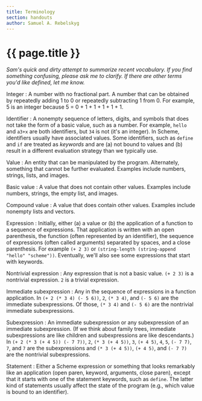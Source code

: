 ```yaml
---
title: Terminology
section: handouts
author: Samuel A. Rebelskyg
---
```

# {{ page.title }}

_Sam's quick and dirty attempt to summarize recent vocabulary.  If you find something confusing, please ask me to clarify.  If there are other terms you'd like defined, let me know._

Integer
  : A number with no fractional part.  A number that can be obtained by repeatedly adding 1 to 0 or repeatedly subtracting 1 from 0.  For example, 5 is an integer because 5 = 0 + 1 + 1 + 1 + 1 + 1.

Identifier
  : A nonempty sequence of letters, digits, and symbols that does not take the form of a basic value, such as a number.  For example, `hello` and `a3+x` are both identifiers, but `34` is not (it's an integer).  In Scheme, identifiers usually have associated values.  Some identifiers, such as `define` and `if` are treated as _keywords_ and are (a) not bound to values and (b) result in a different evaluation strategy than we typically use.

Value
  : An entity that can be manipulated by the program.  Alternately, something that cannot be further evaluated.  Examples include numbers, strings, lists, and images.

Basic value
  : A value that does not contain other values.  Examples include numbers, strings, the empty list, and images.

Compound value
  : A value that does contain other values.  Examples include nonempty lists and vectors.

Expression
  : Initially, either (a) a value or (b) the application of a function to a sequence of expressions.  That application is written with an open parenthesis, the function (often represented by an identifier), the sequence of expressions (often called arguments) separated by spaces, and a close parenthesis.  For example `(+ 2 3)` or `(string-length (string-append "hello" "scheme"))`.  Eventually, we'll also see some expressions that start with keywords.

Nontrivial expression
  : Any expression that is not a basic value.  `(+ 2 3)` is a nontrivial expression.  `2` is a trivial expression.

Immediate subexpression
  : Any in the sequence of expressions in a function application.
    In `(+ 2 (* 3 4) (- 5 6))`, `2`, `(* 3 4)`, and `(- 5 6)` are
    the immediate subexpressions.  Of those, `(* 3 4)` and
    `(- 5 6)` are the nontrivial immediate subexpressions.

Subexpression
  : An immediate subexpression or any subexpression of an immediate subexpression.  (If we think about family trees, immediate subexpressions are like children and subexpressions are like descendants.) In `(+ 2 (* 3 (+ 4 5)) (- 7 7))`, `2`, `(* 3 (+ 4 5))`, `3`, `(+ 4 5)`, `4`, `5`, `(- 7 7)`, `7`, and `7` are the subexpressions and `(* 3 (+ 4 5))`, `(+ 4 5)`, and `(- 7 7)` are the nontrivial subexpressions.

Statement
  : Either a Scheme expression or something that looks remarkably like an application (open paren, keyword, arguments, close paren), except that it starts with one of the statement keywords, such as `define`. The latter kind of statements usually affect the state of the program (e.g., which value is bound to an identifier).  
